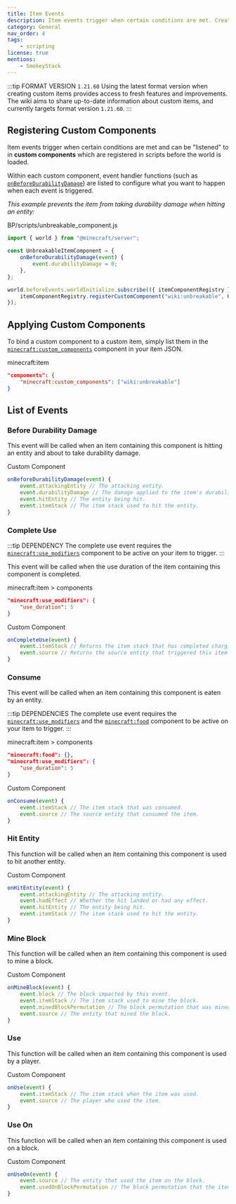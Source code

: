 ```yaml
---
title: Item Events
description: Item events trigger when certain conditions are met. Creators can hook into these events to modify the game world when events are triggered.
category: General
nav_order: 4
tags:
    - scripting
license: true
mentions:
    - SmokeyStack
---
```


:::tip FORMAT VERSION `1.21.60`
Using the latest format version when creating custom items provides access to fresh features and improvements. The wiki aims to share up-to-date information about custom items, and currently targets format version `1.21.60`.
:::

## Registering Custom Components

Item events trigger when certain conditions are met and can be "listened" to in **custom components** which are registered in scripts before the world is loaded.

Within each custom component, event handler functions (such as [`onBeforeDurabilityDamage`](#onBeforeDurabilityDamage)) are listed to configure what you want to happen when each event is triggered.

_This example prevents the item from taking durability damage when hitting an entity:_

<CodeHeader>BP/scripts/unbreakable_component.js</CodeHeader>

```js
import { world } from "@minecraft/server";

const UnbreakableItemComponent = {
    onBeforeDurabilityDamage(event) {
        event.durabilityDamage = 0;
    },
};

world.beforeEvents.worldInitialize.subscribe(({ itemComponentRegistry }) => {
    itemComponentRegistry.registerCustomComponent("wiki:unbreakable", UnbreakableItemComponent);
});
```

## Applying Custom Components

To bind a custom component to a custom item, simply list them in the [`minecraft:custom_components`](/items/item-components#custom-components) component in your item JSON.

<CodeHeader>minecraft:item</CodeHeader>

```json
"components": {
    "minecraft:custom_components": ["wiki:unbreakable"]
}
```

## List of Events

### Before Durability Damage

This event will be called when an item containing this component is hitting an entity and about to take durability damage.

<CodeHeader>Custom Component</CodeHeader>

```js
onBeforeDurabilityDamage(event) {
    event.attackingEntity // The attacking entity.
    event.durabilityDamage // The damage applied to the item's durability when the event occurs.
    event.hitEntity // The entity being hit.
    event.itemStack // The item stack used to hit the entity.
}
```

### Complete Use

:::tip DEPENDENCY
The complete use event requires the [`minecraft:use_modifiers`](/items/item-components#use-modifiers) component to be active on your item to trigger.
:::

This event will be called when the use duration of the item containing this component is completed.

<CodeHeader>minecraft:item > components</CodeHeader>

```json
"minecraft:use_modifiers": {
    "use_duration": 5
}
```

<CodeHeader>Custom Component</CodeHeader>

```js
onCompleteUse(event) {
    event.itemStack // Returns the item stack that has completed charging.
    event.source // Returns the source entity that triggered this item event.
}
```

### Consume

This event will be called when an item containing this component is eaten by an entity.

:::tip DEPENDENCIES
The complete use event requires the [`minecraft:use_modifiers`](/items/item-components#use-modifiers) and the [`minecraft:food`](/items/item-components#food) component to be active on your item to trigger.
:::

<CodeHeader>minecraft:item > components</CodeHeader>

```json
"minecraft:food": {},
"minecraft:use_modifiers": {
    "use_duration": 5
}
```

<CodeHeader>Custom Component</CodeHeader>

```js
onConsume(event) {
    event.itemStack // The item stack that was consumed.
    event.source // The source entity that consumed the item.
}
```

### Hit Entity

This function will be called when an item containing this component is used to hit another entity.

<CodeHeader>Custom Component</CodeHeader>

```js
onHitEntity(event) {
    event.attackingEntity // The attacking entity.
    event.hadEffect // Whether the hit landed or had any effect.
    event.hitEntity // The entity being hit.
    event.itemStack // The item stack used to hit the entity.
}
```

### Mine Block

This function will be called when an item containing this component is used to mine a block.

<CodeHeader>Custom Component</CodeHeader>

```js
onMineBlock(event) {
    event.block // The block impacted by this event.
    event.itemStack // The item stack used to mine the block.
    event.minedBlockPermutation // The block permutation that was mined.
    event.source // The entity that mined the block.
}
```

### Use

This function will be called when an item containing this component is used by a player.

<CodeHeader>Custom Component</CodeHeader>

```js
onUse(event) {
    event.itemStack // The item stack when the item was used.
    event.source // The player who used the item.
}
```

### Use On

This function will be called when an item containing this component is used on a block.

<CodeHeader>Custom Component</CodeHeader>

```js
onUseOn(event) {
    event.source // The entity that used the item on the block.
    event.usedOnBlockPermutation // The block permutation that the item was used on.
}
```
